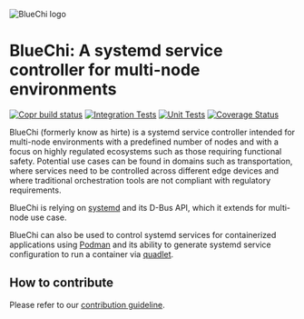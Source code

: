 <!-- markdownlint-disable-file MD041 -->
![BlueChi logo](https://raw.githubusercontent.com/eclipse-bluechi/bluechi/main/logo/bluechi-logo-horiz.png)

# BlueChi: A systemd service controller for multi-node environments

[![Copr build status](https://copr.fedorainfracloud.org/coprs/g/centos-automotive-sig/bluechi-snapshot/package/bluechi/status_image/last_build.png)](https://copr.fedorainfracloud.org/coprs/g/centos-automotive-sig/bluechi-snapshot/package/bluechi/)
[![Integration Tests](https://github.com/eclipse-bluechi/bluechi/actions/workflows/integration-tests.yml/badge.svg?branch=main)](https://github.com/eclipse-bluechi/bluechi/actions/workflows/integration-tests.yml)
[![Unit Tests](https://github.com/eclipse-bluechi/bluechi/actions/workflows/unit-tests.yml/badge.svg?branch=main)](https://github.com/eclipse-bluechi/bluechi/actions/workflows/unit-tests.yml)
[![Coverage Status](https://coveralls.io/repos/github/eclipse-bluechi/bluechi/badge.svg?branch=main)](https://coveralls.io/github/eclipse-bluechi/bluechi?branch=main)

BlueChi (formerly know as hirte) is a systemd service controller intended for
multi-node environments with a predefined number of nodes and with a focus on
highly regulated ecosystems such as those requiring functional safety.
Potential use cases can be found in domains such as transportation, where
services need to be controlled across different edge devices and where
traditional orchestration tools are not compliant with regulatory requirements.

BlueChi is relying on [systemd](https://github.com/systemd/systemd) and its D-Bus
API, which it extends for multi-node use case.

BlueChi can also be used to control systemd services for containerized applications
using [Podman](https://github.com/containers/podman/) and its ability
to generate systemd service configuration to run a container via
[quadlet](https://www.redhat.com/sysadmin/quadlet-podman).

## How to contribute

Please refer to our [contribution guideline](./CONTRIBUTING.md).
